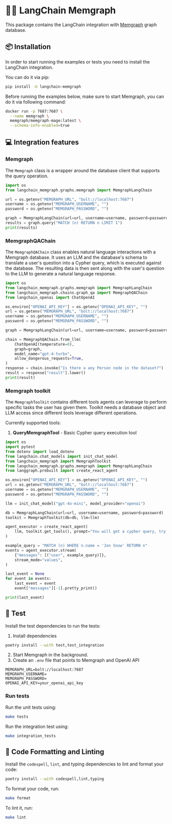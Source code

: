# 🦜️🔗 LangChain Memgraph

This package contains the LangChain integration with [Memgraph](https://memgraph.com/) graph database.

## 📦 Installation

In order to start running the examples or tests you need to install the LangChain integration.

You can do it via pip:

```bash
pip install -U langchain-memgraph
```

Before running the examples below, make sure to start Memgraph, you can do it via following command:

```bash
docker run -p 7687:7687 \
  --name memgraph \
  memgraph/memgraph-mage:latest \
  --schema-info-enabled=true
```

## 💻 Integration features

### Memgraph

The `Memgraph` class is a wrapper around the database client that supports the
query operation.

```python
import os
from langchain_memgraph.graphs.memgraph import MemgraphLangChain

url = os.getenv("MEMGRAPH_URL", "bolt://localhost:7687")
username = os.getenv("MEMGRAPH_USERNAME", "")
password = os.getenv("MEMGRAPH_PASSWORD", "")

graph = MemgraphLangChain(url=url, username=username, password=password, refresh_schema=False)
results = graph.query("MATCH (n) RETURN n LIMIT 1")
print(results)
```

### MemgraphQAChain

The `MemgraphQAChain` class enables natural language interactions with a Memgraph database.
It uses an LLM and the database's schema to translate a user's question into a Cypher query, which is executed against the database.
The resulting data is then sent along with the user's question to the LLM to generate a natural language response.

```python
import os
from langchain_memgraph.graphs.memgraph import MemgraphLangChain
from langchain_memgraph.chains.graph_qa import MemgraphQAChain
from langchain_openai import ChatOpenAI

os.environ["OPENAI_API_KEY"] = os.getenv("OPENAI_API_KEY", "")
url = os.getenv("MEMGRAPH_URL", "bolt://localhost:7687")
username = os.getenv("MEMGRAPH_USERNAME", "")
password = os.getenv("MEMGRAPH_PASSWORD", "")

graph = MemgraphLangChain(url=url, username=username, password=password, refresh_schema=False)

chain = MemgraphQAChain.from_llm(
    ChatOpenAI(temperature=0),
    graph=graph,
    model_name="gpt-4-turbo",
    allow_dangerous_requests=True,
)
response = chain.invoke("Is there a any Person node in the dataset?")
result = response["result"].lower()
print(result)
```

### Memgraph toolkit

The `MemgraphToolkit` contains different tools agents can leverage to perform specific tasks the user has given them. Toolkit
needs a database object and LLM access since different tools leverage different operations.

Currently supported tools:

1. **QueryMemgraphTool** - Basic Cypher query execution tool

```python
import os
import pytest
from dotenv import load_dotenv
from langchain.chat_models import init_chat_model
from langchain_memgraph import MemgraphToolkit
from langchain_memgraph.graphs.memgraph import MemgraphLangChain
from langgraph.prebuilt import create_react_agent

os.environ["OPENAI_API_KEY"] = os.getenv("OPENAI_API_KEY", "")
url = os.getenv("MEMGRAPH_URL", "bolt://localhost:7687")
username = os.getenv("MEMGRAPH_USERNAME", "")
password = os.getenv("MEMGRAPH_PASSWORD", "")

llm = init_chat_model("gpt-4o-mini", model_provider="openai")

db = MemgraphLangChain(url=url, username=username, password=password)
toolkit = MemgraphToolkit(db=db, llm=llm)

agent_executor = create_react_agent(
    llm, toolkit.get_tools(), prompt="You will get a cypher query, try to execute it on the Memgraph database."
)

example_query = "MATCH (n) WHERE n.name = 'Jon Snow' RETURN n"
events = agent_executor.stream(
    {"messages": [("user", example_query)]},
    stream_mode="values",
)

last_event = None
for event in events:
    last_event = event
    event["messages"][-1].pretty_print()

print(last_event)

```

## 🧪 Test

Install the test dependencies to run the tests:

1. Install dependencies

```bash
poetry install --with test,test_integration
```

2. Start Memgraph in the background.
3. Create an `.env` file that points to Memgraph and OpenAI API

```
MEMGRAPH_URL=bolt://localhost:7687
MEMGRAPH_USERNAME=
MEMGRAPH_PASSWORD=
OPENAI_API_KEY=your_openai_api_key
```

### Run tests

Run the unit tests using:

```bash
make tests
```

Run the integration test using:

```bash
make integration_tests
```

## 🧹 Code Formatting and Linting

Install the `codespell`, `lint`, and typing dependencies to lint and format your code:

```bash
poetry install --with codespell,lint,typing
```

To format your code, run:

```bash
make format
```

To lint it, run:

```bash
make lint
```
